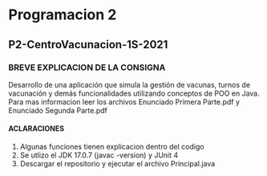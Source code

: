 # Programacion 2

## P2-CentroVacunacion-1S-2021

### BREVE EXPLICACION DE LA CONSIGNA
Desarrollo de una aplicación que simula la gestión de vacunas, turnos de vacunación y demás funcionalidades utilizando conceptos de POO en Java.
Para mas informacion leer los archivos Enunciado Primera Parte.pdf y Enunciado Segunda Parte.pdf

#### ACLARACIONES
1) Algunas funciones tienen explicacion dentro del codigo
2) Se utlizo el JDK 17.0.7 (javac -version) y JUnit 4
3) Descargar el repositorio y ejecutar el archivo Principal.java
